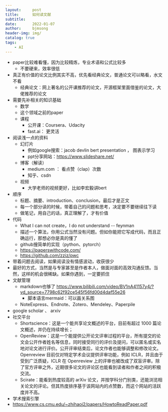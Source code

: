 ```yaml
---
layout:     post
title:      如何读文献
subtitle:   
date:       2022-01-07
author:     bjmsong
header-img: img/
catalog: true
tags:
    - AI
---
```

- paper比较难看懂，因为比较精炼，专业术语和公式比较多
    - 不要硬来，效率很低
- 真正有价值的论文比例其实不高，优先看经典论文，普通论文可以略看，水文不看
    - 经典论文：网上著名的公开课推荐的论文，开源框架里面借鉴的论文，大佬推荐的论文
- 需要先补相关的知识基础
    - 数学
    - 这个领域之前的paper
    - 课程
        - 公开课：Coursera、Udacity
        - fast.ai： 更灵活
- 阅读浅一点的资料
    - 幻灯片
        - 例如google搜索：jacob devlin bert presentation ， 图表示学习
        - ppt分享网站：https://www.slideshare.net/
    - 博客（解读）
        - medium.com ： 看点赞（clap）次数
        - 知乎、csdn
    - 视频
        - 大学老师的视频更好，比如李宏毅讲bert
- 顺序
    - 标题、摘要、introduction、conclusion，最后才是正文
    - 每一个部分读的时候，带着自己的问题和思考，决定要不要继续往下读
    - 做笔记，用自己的话，真正理解了，才有价值
- 代码
    - What I can not create，I do not understand -- feynman
    - 描述一个算法，你用公式当然没有问题。但如你能把它写成代码，而且正确运行，那想必你是真的懂了
    - github搜简单的实现（python、pytorch）
    - https://paperswithcode.com/
    - https://github.com/zziz/pwc
- 带着问题去阅读，如果阅读没有情感波动，收获很少
- 最好的方式，当然是与专家甚至是作者本人，做面对面的高效沟通反馈。当然，这样的机会很稀缺。如果你遇到，一定要抓住
- 文献管理
    - markdown也够了
    https://www.bilibili.com/video/BV1nA41157y4/?vd_source=7798c62f92ce545f56fd00d4daf55e26
        - 脚本语言mermaid：可以画关系图 
    - NoteExpress、Endnote、Zotero、Mendeley、Paperpile
- google scholar 、 arxiv
- 社交平台
    - Shortscience：这是一个能共享论文概述的平台，目前有超过 1000 篇论文概述，并仍在持续增长；
    - OpenReview：这是一个能提供公开论文评审过程的平台，所有提交的论文会公开作者姓名等信息，同时接受同行的评价及提问，可以匿名或实名地对论文进行评价。公开评审结束后，论文作者也能够调整和修改论文。Openreview 目前仅对特定学术会议提供评审功能，例如 ICLR，并且由于受到广泛质疑，ICLR 在 Openreview 上的评审也被改成了双盲评审。除了官方评审之外，近期很多论文的评论区也能看到读者和作者之间的积极交流。   
    - Scirate：能看到热度较高的 arXiv 论文，并按学科分门别类，还能浏览相关论文的评论。但其热度排序基于该网站内的点赞数，而这个网站的活跃度并不高。
- 学术搜索引擎
- https://www.cs.cmu.edu/~zhihaoj2/papers/HowtoReadPaper.pdf